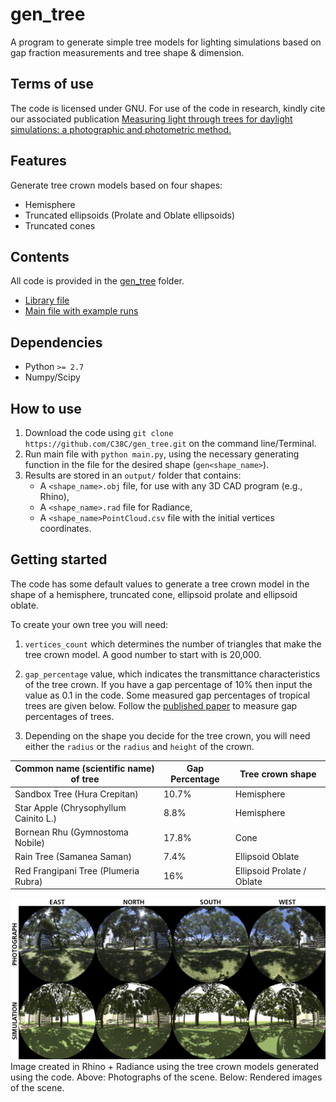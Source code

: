 # gen_tree
A program to generate simple tree models for lighting simulations based on gap fraction measurements and tree shape &amp; dimension.

## Terms of use
The code is licensed under GNU. For use of the code in research, kindly cite our associated publication [Measuring light through trees for daylight simulations: a photographic and photometric method.](https://scholar.google.com/scholar?cluster=3635521680530490059&hl=en&oi=scholarr)

## Features
Generate tree crown models based on four shapes:
- Hemisphere
- Truncated ellipsoids (Prolate and Oblate ellipsoids)
- Truncated cones

## Contents
All code is provided in the [gen_tree](gen_tree) folder.
- [Library file](gen_tree/lib.py)
- [Main file with example runs](gen_tree/main.py)

## Dependencies

- Python `>= 2.7`
- Numpy/Scipy

## How to use
1. Download the code using `git clone https://github.com/C38C/gen_tree.git` on the command line/Terminal.
2. Run main file with `python main.py`, using the necessary generating function in the file for the desired shape (`gen<shape_name>`).
3. Results are stored in an `output/` folder that contains:
    - A `<shape_name>.obj` file, for use with any 3D CAD program (e.g., Rhino),
    - A `<shape_name>.rad` file for Radiance,
    - A `<shape_name>PointCloud.csv` file with the initial vertices coordinates.

## Getting started
The code has some default values to generate a tree crown model in the shape of a hemisphere, truncated cone, ellipsoid prolate and ellipsoid oblate.

To create your own tree you will need:

1. `vertices_count` which determines the number of triangles that make the tree crown model. A good number to start with is 20,000.   

2. `gap_percentage` value, which indicates the transmittance characteristics of the tree crown. If you have a gap percentage of 10% then input the value as 0.1 in the code. Some measured gap percentages of tropical trees are given below. Follow the [published paper](https://scholar.google.com/scholar?cluster=3635521680530490059&hl=en&oi=scholarr) to measure gap percentages of trees.

3. Depending on the shape you decide for the tree crown, you will need either the `radius` or the `radius` and `height` of the crown.

| Common name (scientific name) of tree | Gap Percentage | Tree crown shape |
|-|-|-|
|Sandbox Tree (Hura Crepitan)| 10.7% | Hemisphere|
|Star Apple (Chrysophyllum Cainito L.)| 8.8% |Hemisphere|
|Bornean Rhu (Gymnostoma Nobile)| 17.8% |Cone|
|Rain Tree (Samanea Saman)| 7.4% | Ellipsoid Oblate|
|Red Frangipani Tree (Plumeria Rubra)| 16% | Ellipsoid Prolate / Oblate |

![Image](img/greenCS.png)     
Image created in Rhino + Radiance using the tree crown models generated using the code. Above: Photographs of the scene. Below: Rendered images of the scene.
